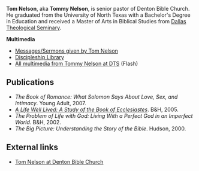 **Tom Nelson**, aka **Tommy Nelson**, is senior pastor of Denton
Bible Church. He graduated from the University of North Texas with
a Bachelor's Degree in Education and received a Master of Arts in
Biblical Studies from
[Dallas Theological Seminary](Dallas_Theological_Seminary "Dallas Theological Seminary").

**Multimedia**

-   [Messages/Sermons given by Tom Nelson](http://www.dbcmedia.org/xcart/home.php?cat=257&sort=orderby&sort_direction=0)
-   [Discipleship Library](http://www.discipleshiplibrary.com/tom_nelson.php)
-   [All multimedia from Tommy Nelson at DTS](http://www.dts.edu/media/people/?namekey=Tommy_Nelson)
    (Flash)


## Publications

-   *The Book of Romance: What Solomon Says About Love, Sex, and Intimacy*.
    Young Adult, 2007.
-   *[A Life Well Lived: A Study of the Book of Ecclesiastes](http://books.google.com/books?id=1OyGM-MWQF4C&printsec=frontcover)*.
    B&H, 2005.
-   *The Problem of Life with God: Living With a Perfect God in an Imperfect World*.
    B&H, 2002.
-   *The Big Picture: Understanding the Story of the Bible*.
    Hudson, 2000.

## External links

-   [Tom Nelson at Denton Bible Church](http://www.dentonbible.org/index.php?pfile=aboutdbc&mfile=aboutdbclm&dir=aboutdbc)



